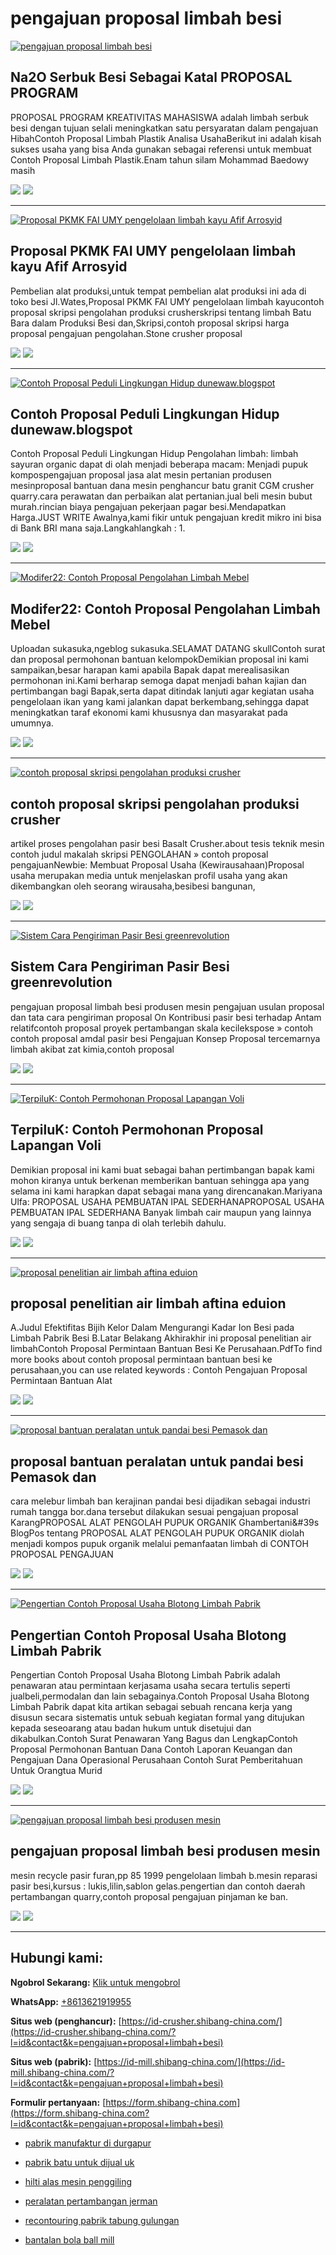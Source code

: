 # pengajuan proposal limbah besi

<a href="https://swt.shibang-china.com/?l=id&img&k=pengajuan+proposal+limbah+besi" target="_blank">![pengajuan proposal limbah besi](http://static.shibang-china.com/all-800x300/1497.jpg)</a>

## Na2O Serbuk Besi Sebagai Katal PROPOSAL PROGRAM
PROPOSAL PROGRAM KREATIVITAS MAHASISWA adalah limbah serbuk besi dengan tujuan selali meningkatkan satu persyaratan dalam pengajuan HibahContoh Proposal Limbah Plastik Analisa UsahaBerikut ini adalah kisah sukses usaha yang bisa Anda gunakan sebagai referensi untuk membuat Contoh Proposal Limbah Plastik.Enam tahun silam Mohammad Baedowy masih


<a href="https://whatsapp.shibangsoft.com/WhatsApp.php" target="_blank" title="WhatsApp">![](http://static.shibang-china.com/icon/whatsapp.png)</a> <a href="https://swt.shibang-china.com/?l=id&icon&k=pengajuan+proposal+limbah+besi" target="_blank">![](http://static.shibang-china.com/icon/chat-id.png)</a>

---

<a href="https://swt.shibang-china.com/?l=id&img&k=pengajuan+proposal+limbah+besi" target="_blank">![Proposal PKMK FAI UMY pengelolaan limbah kayu Afif Arrosyid](http://static.shibang-china.com/all-800x300/390.jpg)</a>

## Proposal PKMK FAI UMY pengelolaan limbah kayu Afif Arrosyid
Pembelian alat produksi,untuk tempat pembelian alat produksi ini ada di toko besi Jl.Wates,Proposal PKMK FAI UMY pengelolaan limbah kayucontoh proposal skripsi pengolahan produksi crusherskripsi tentang limbah Batu Bara dalam Produksi Besi dan,Skripsi,contoh proposal skripsi harga proposal pengajuan pengolahan.Stone crusher proposal


<a href="https://whatsapp.shibangsoft.com/WhatsApp.php" target="_blank" title="WhatsApp">![](http://static.shibang-china.com/icon/whatsapp.png)</a> <a href="https://swt.shibang-china.com/?l=id&icon&k=pengajuan+proposal+limbah+besi" target="_blank">![](http://static.shibang-china.com/icon/chat-id.png)</a>

---

<a href="https://swt.shibang-china.com/?l=id&img&k=pengajuan+proposal+limbah+besi" target="_blank">![Contoh Proposal Peduli Lingkungan Hidup dunewaw.blogspot](http://static.shibang-china.com/all-800x300/1151.jpg)</a>

## Contoh Proposal Peduli Lingkungan Hidup dunewaw.blogspot
Contoh Proposal Peduli Lingkungan Hidup Pengolahan limbah: limbah sayuran organic dapat di olah menjadi beberapa macam: Menjadi pupuk kompospengajuan proposal jasa alat mesin pertanian produsen mesinproposal bantuan dana mesin penghancur batu granit CGM crusher quarry.cara perawatan dan perbaikan alat pertanian.jual beli mesin bubut murah.rincian biaya pengajuan pekerjaan pagar besi.Mendapatkan Harga.JUST WRITE Awalnya,kami fikir untuk pengajuan kredit mikro ini bisa di Bank BRI mana saja.Langkahlangkah : 1.


<a href="https://whatsapp.shibangsoft.com/WhatsApp.php" target="_blank" title="WhatsApp">![](http://static.shibang-china.com/icon/whatsapp.png)</a> <a href="https://swt.shibang-china.com/?l=id&icon&k=pengajuan+proposal+limbah+besi" target="_blank">![](http://static.shibang-china.com/icon/chat-id.png)</a>

---

<a href="https://swt.shibang-china.com/?l=id&img&k=pengajuan+proposal+limbah+besi" target="_blank">![Modifer22: Contoh Proposal Pengolahan Limbah Mebel](http://static.shibang-china.com/all-800x300/694.jpg)</a>

## Modifer22: Contoh Proposal Pengolahan Limbah Mebel
Uploadan sukasuka,ngeblog sukasuka.SELAMAT DATANG skullContoh surat dan proposal permohonan bantuan kelompokDemikian proposal ini kami sampaikan,besar harapan kami apabila Bapak dapat merealisasikan permohonan ini.Kami berharap semoga dapat menjadi bahan kajian dan pertimbangan bagi Bapak,serta dapat ditindak lanjuti agar kegiatan usaha pengelolaan ikan yang kami jalankan dapat berkembang,sehingga dapat meningkatkan taraf ekonomi kami khususnya dan masyarakat pada umumnya.


<a href="https://whatsapp.shibangsoft.com/WhatsApp.php" target="_blank" title="WhatsApp">![](http://static.shibang-china.com/icon/whatsapp.png)</a> <a href="https://swt.shibang-china.com/?l=id&icon&k=pengajuan+proposal+limbah+besi" target="_blank">![](http://static.shibang-china.com/icon/chat-id.png)</a>

---

<a href="https://swt.shibang-china.com/?l=id&img&k=pengajuan+proposal+limbah+besi" target="_blank">![contoh proposal skripsi pengolahan produksi crusher](http://static.shibang-china.com/all-800x300/1036.jpg)</a>

## contoh proposal skripsi pengolahan produksi crusher
artikel proses pengolahan pasir besi Basalt Crusher.about tesis teknik mesin contoh judul makalah skripsi PENGOLAHAN » contoh proposal pengajuanNewbie: Membuat Proposal Usaha (Kewirausahaan)Proposal usaha merupakan media untuk menjelaskan profil usaha yang akan dikembangkan oleh seorang wirausaha,besibesi bangunan,


<a href="https://whatsapp.shibangsoft.com/WhatsApp.php" target="_blank" title="WhatsApp">![](http://static.shibang-china.com/icon/whatsapp.png)</a> <a href="https://swt.shibang-china.com/?l=id&icon&k=pengajuan+proposal+limbah+besi" target="_blank">![](http://static.shibang-china.com/icon/chat-id.png)</a>

---

<a href="https://swt.shibang-china.com/?l=id&img&k=pengajuan+proposal+limbah+besi" target="_blank">![Sistem Cara Pengiriman Pasir Besi greenrevolution](http://static.shibang-china.com/all-800x300/863.jpg)</a>

## Sistem Cara Pengiriman Pasir Besi greenrevolution
pengajuan proposal limbah besi produsen mesin pengajuan usulan proposal dan tata cara pengiriman proposal On Kontribusi pasir besi terhadap Antam relatifcontoh proposal proyek pertambangan skala kecilekspose » contoh contoh proposal amdal pasir besi Pengajuan Konsep Proposal tercemarnya limbah akibat zat kimia,contoh proposal


<a href="https://whatsapp.shibangsoft.com/WhatsApp.php" target="_blank" title="WhatsApp">![](http://static.shibang-china.com/icon/whatsapp.png)</a> <a href="https://swt.shibang-china.com/?l=id&icon&k=pengajuan+proposal+limbah+besi" target="_blank">![](http://static.shibang-china.com/icon/chat-id.png)</a>

---

<a href="https://swt.shibang-china.com/?l=id&img&k=pengajuan+proposal+limbah+besi" target="_blank">![TerpiluK: Contoh Permohonan Proposal Lapangan Voli](http://static.shibang-china.com/all-800x300/1158.jpg)</a>

## TerpiluK: Contoh Permohonan Proposal Lapangan Voli
Demikian proposal ini kami buat sebagai bahan pertimbangan bapak kami mohon kiranya untuk berkenan memberikan bantuan sehingga apa yang selama ini kami harapkan dapat sebagai mana yang direncanakan.Mariyana Ulfa: PROPOSAL USAHA PEMBUATAN IPAL SEDERHANAPROPOSAL USAHA PEMBUATAN IPAL SEDERHANA Banyak limbah cair maupun yang lainnya yang sengaja di buang tanpa di olah terlebih dahulu.


<a href="https://whatsapp.shibangsoft.com/WhatsApp.php" target="_blank" title="WhatsApp">![](http://static.shibang-china.com/icon/whatsapp.png)</a> <a href="https://swt.shibang-china.com/?l=id&icon&k=pengajuan+proposal+limbah+besi" target="_blank">![](http://static.shibang-china.com/icon/chat-id.png)</a>

---

<a href="https://swt.shibang-china.com/?l=id&img&k=pengajuan+proposal+limbah+besi" target="_blank">![proposal penelitian air limbah aftina eduion](http://static.shibang-china.com/all-800x300/873.jpg)</a>

## proposal penelitian air limbah aftina eduion
A.Judul Efektifitas Bijih Kelor Dalam Mengurangi Kadar Ion Besi pada Limbah Pabrik Besi B.Latar Belakang Akhirakhir ini proposal penelitian air limbahContoh Proposal Permintaan Bantuan Besi Ke Perusahaan.PdfTo find more books about contoh proposal permintaan bantuan besi ke perusahaan,you can use related keywords : Contoh Pengajuan Proposal Permintaan Bantuan Alat


<a href="https://whatsapp.shibangsoft.com/WhatsApp.php" target="_blank" title="WhatsApp">![](http://static.shibang-china.com/icon/whatsapp.png)</a> <a href="https://swt.shibang-china.com/?l=id&icon&k=pengajuan+proposal+limbah+besi" target="_blank">![](http://static.shibang-china.com/icon/chat-id.png)</a>

---

<a href="https://swt.shibang-china.com/?l=id&img&k=pengajuan+proposal+limbah+besi" target="_blank">![proposal bantuan peralatan untuk pandai besi Pemasok dan](http://static.shibang-china.com/all-800x300/579.jpg)</a>

## proposal bantuan peralatan untuk pandai besi Pemasok dan
cara melebur limbah ban kerajinan pandai besi dijadikan sebagai industri rumah tangga bor.dana tersebut dilakukan sesuai pengajuan proposal KarangPROPOSAL ALAT PENGOLAH PUPUK ORGANIK Ghambertani&#39s BlogPos tentang PROPOSAL ALAT PENGOLAH PUPUK ORGANIK diolah menjadi kompos pupuk organik melalui pemanfaatan limbah di CONTOH PROPOSAL PENGAJUAN


<a href="https://whatsapp.shibangsoft.com/WhatsApp.php" target="_blank" title="WhatsApp">![](http://static.shibang-china.com/icon/whatsapp.png)</a> <a href="https://swt.shibang-china.com/?l=id&icon&k=pengajuan+proposal+limbah+besi" target="_blank">![](http://static.shibang-china.com/icon/chat-id.png)</a>

---

<a href="https://swt.shibang-china.com/?l=id&img&k=pengajuan+proposal+limbah+besi" target="_blank">![Pengertian Contoh Proposal Usaha Blotong Limbah Pabrik](http://static.shibang-china.com/all-800x300/121.jpg)</a>

## Pengertian Contoh Proposal Usaha Blotong Limbah Pabrik
Pengertian Contoh Proposal Usaha Blotong Limbah Pabrik adalah penawaran atau permintaan kerjasama usaha secara tertulis seperti jualbeli,permodalan dan lain sebagainya.Contoh Proposal Usaha Blotong Limbah Pabrik dapat kita artikan sebagai sebuah rencana kerja yang disusun secara sistematis untuk sebuah kegiatan formal yang ditujukan kepada seseoarang atau badan hukum untuk disetujui dan dikabulkan.Contoh Surat Penawaran Yang Bagus dan LengkapContoh Proposal Permohonan Bantuan Dana Contoh Laporan Keuangan dan Pengajuan Dana Operasional Perusahaan Contoh Surat Pemberitahuan Untuk Orangtua Murid


<a href="https://whatsapp.shibangsoft.com/WhatsApp.php" target="_blank" title="WhatsApp">![](http://static.shibang-china.com/icon/whatsapp.png)</a> <a href="https://swt.shibang-china.com/?l=id&icon&k=pengajuan+proposal+limbah+besi" target="_blank">![](http://static.shibang-china.com/icon/chat-id.png)</a>

---

<a href="https://swt.shibang-china.com/?l=id&img&k=pengajuan+proposal+limbah+besi" target="_blank">![pengajuan proposal limbah besi produsen mesin](http://static.shibang-china.com/all-800x300/1495.jpg)</a>

## pengajuan proposal limbah besi produsen mesin
mesin recycle pasir furan,pp 85 1999 pengelolaan limbah b.mesin reparasi pasir besi,kursus : lukis,lilin,sablon gelas.pengertian dan contoh daerah pertambangan quarry,contoh proposal pengajuan pinjaman ke ban.

<a href="https://whatsapp.shibangsoft.com/WhatsApp.php" target="_blank" title="WhatsApp">![](http://static.shibang-china.com/icon/whatsapp.png)</a> <a href="https://swt.shibang-china.com/?l=id&icon&k=pengajuan+proposal+limbah+besi" target="_blank">![](http://static.shibang-china.com/icon/chat-id.png)</a>

---
## Hubungi kami:

**Ngobrol Sekarang:** [Klik untuk mengobrol](https://swt.shibang-china.com?l=id&contact&k=pengajuan+proposal+limbah+besi)

**WhatsApp:**  [+8613621919955](https://whatsapp.shibangsoft.com/WhatsApp.php)

**Situs web (penghancur):** [https://id-crusher.shibang-china.com/](https://id-crusher.shibang-china.com/?l=id&contact&k=pengajuan+proposal+limbah+besi)

**Situs web (pabrik):** [https://id-mill.shibang-china.com/](https://id-mill.shibang-china.com/?l=id&contact&k=pengajuan+proposal+limbah+besi)

**Formulir pertanyaan:** [https://form.shibang-china.com](https://form.shibang-china.com?l=id&contact&k=pengajuan+proposal+limbah+besi)

* [pabrik manufaktur di durgapur](../34/pabrik%20manufaktur%20di%20durgapur.md)

* [pabrik batu untuk dijual uk](../33/pabrik%20batu%20untuk%20dijual%20uk.md)

* [hilti alas mesin penggiling](../40/hilti%20alas%20mesin%20penggiling.md)

* [peralatan pertambangan jerman](../34/peralatan%20pertambangan%20jerman.md)

* [recontouring pabrik tabung gulungan](../33/recontouring%20pabrik%20tabung%20gulungan.md)

* [bantalan bola ball mill](../38/bantalan%20bola%20ball%20mill.md)